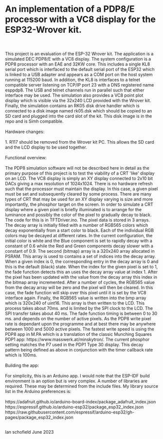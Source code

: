 # An implementation of a PDP8/E processor with a VC8 display for the ESP32-Wrover kit.
<br>
<br>
This project is an evaluation of the ESP-32 Wrover kit. The application is a simulated DEC PDP8/E with a VC8 display.
The system configuration is a PDP8 processor with an EAE and 32KW core. This includes a single KL8 serial port
which is interfaced to the default serial port of the ESP32 which is linked to a USB adapter and appears as a
COM port on the host system running at 115200 baud. In addition, the KL8 is interfaces to a telnet compatible
server listening on TCP/IP port 23 with a DNS registered name esppdp8. The USB and telnet channels run in parallel such
that either interface may be used. The simulation also provides a VC8 point plot display which is visible via the 32x240
LCD provided with the Wrover kit. Finally, the simulation contains an RK05 disk drive handler which is connected to
a disk image named rk05.dsk which should be copied to an SD card and plugged into the card slot of the kit. This disk
image is in the repo and is Simh compatible.
<br>
<br>
Hardware changes:
<br>
<br>
1. R117 should be removed from the Wrover kit PC. This allows the SD card and the LCD display to be used together.
<br>
<br>
Functional overview:
<br>
<br>
The PDP8 simulation software will not be described here in detail as the primary purpose of this project is to
test the viability of a CRT 'like' display on an LCD. The VC8 display is simply an XY display connected to 2x10 bit
DACs giving a max resolution of 1024x1024. There is no hardware refresh such that the processor must maintain the
display. In this case, a given pixel must be set and subsequently cleared by some process. There are many types of CRT
that may be used for an XY display varying is size and more importantly, the phosphor target on the screen. In order
to simulate a CRT display where a given pixel is briefly illuminated is to arrange for the luminance and possibly
the color of the pixel to gradually decay to black. The code for this is in TFTDriver.ino. The pixel data is stored
in 3 arrays. The decay array is initially filled with a number of RGB565 colors which decay exponentially from a start color
to black. Each of the individual RGB colors may be decayed at different rates. In the current configuration, the initial
color is white and the Blue component is set to rapidly decay with a constant of 0.6 while the Red and Green components
decay slower with a constant of 0.9. The second (bitmap) array is a 320x240 array allocated in PSRAM. This array
is used to contains a set of indices into the decay array. When a given index is 0, the corresponding entry in the decay
array is 0 and this is the default (black) state. When the index for the given pixel is set to 1, the fade function detects
this an uses the decay array value at index 1. After the pixel has been updated with the value from the decay array
this index in the bitmap array incremented. After a number of cycles, the RGB565 value from the decay array will be zero
and the pixel will then be cleared. In this case, the fade function will skip over this pixel until it is set by the VC8 interface
again. Finally, the RGB565 value is written into the bmp array which is 320x240 of uint16. This array is then written to the LCD.
This process takes about 70ms. and is limited by the SPI clock to the LCD. The SPI transfer takes about 40 ms. The fade function
timing is between 0 to 30 ms. and depends on the number of active pixels. As the PDP8 write pixel rate is dependant upon the
programme and at best there may be anywhere between 1000 and 5000 active pixels. The fastest write speed is using the PDP8
app in M.PA which is a translation of the classic Munching Squares PDP1 app: https://www.masswerk.at/minskytron/. The current
phosphor setting matches the P7 used in the PDP1 Type 30 display. This decay pattern being defined as above in conjunction with
the timer callback rate which is 100ms.
<br>
<br>
Building the app:
<br>
<br>
For simplicity, this is an Arduino app. I would note that the ESP-IDF build environment is an option but is very complex.
A number of libraries are required. These may be determined from the include files.
My library source list in the Arduino preferences is:
<br>
<br>
https://adafruit.github.io/arduino-board-index/package_adafruit_index.json<br>
https://espressif.github.io/arduino-esp32/package_esp32_index.json<br>
https://raw.githubusercontent.com/espressif/arduino-esp32/gh-pages/package_esp32_index.json
<br>
<br>

Ian schofield June 2023

